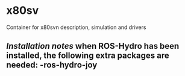 x80sv
=====

Container for x80svn description, simulation and drivers





*Installation notes*
when ROS-Hydro has been installed, the following extra packages are needed:
-ros-hydro-joy
-
